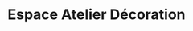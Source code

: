 ---
title: "Espace Atelier Décoration"
url: /creil/espace-atelier-decoration/
shop: décoration intérieure
---